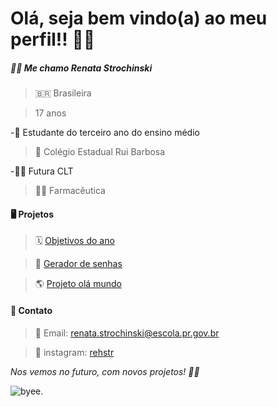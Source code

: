 <h1 aligner = "center"> Olá, seja bem vindo(a) ao meu perfil!! 🙋‍♀️</h1>

##### 👱‍♀️  Me chamo **Renata Strochinski**
> 🇧🇷 Brasileira

> 17 anos

-📖  Estudante do terceiro ano do ensino médio 
> 🏫 Colégio Estadual Rui Barbosa
  
-👩‍🔬  Futura CLT
>👩‍⚕️
> Farmacêutica

#### 🖥 Projetos
>🗓 [Objetivos do ano](https://rehst.github.io/renata/)

>🔐 [Gerador de senhas](https://rehst.github.io/renata./)

>🌎 [Projeto olá mundo](https://rehst.github.io/ola-mundo/)

#### 📧  Contato
> 🔎 Email: renata.strochinski@escola.pr.gov.br

> 🔎 instagram: [rehstr](https://www.instagram.com/rehstr?igsh=eWNiNHVzYmJvdzdn)

_Nos vemos no futuro, com novos projetos! 🙋‍♀️_

![byee.](https://media1.tenor.com/m/3xh5gGxw-8oAAAAC/peace-peace-out.gif)


